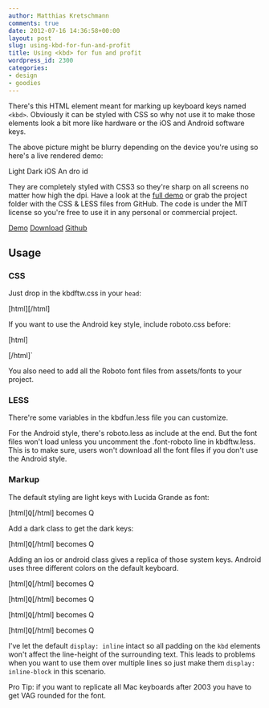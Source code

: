 ```yaml
---
author: Matthias Kretschmann
comments: true
date: 2012-07-16 14:36:58+00:00
layout: post
slug: using-kbd-for-fun-and-profit
title: Using <kbd> for fun and profit
wordpress_id: 2300
categories:
- design
- goodies
---
```


There's this HTML element meant for marking up keyboard keys named `<kbd>`. Obviously it can be styled with CSS so why not use it to make those elements look a bit more like hardware or the iOS and Android software keys.

<!-- more -->

The above picture might be blurry depending on the device you're using so here's a live rendered demo:



Light Dark iOS An dro id





They are completely styled with CSS3 so they're sharp on all screens no matter how high the dpi. Have a look at the [full demo](http://lab.kremalicious.com/kbdfun/) or grab the project folder with the CSS & LESS files from GitHub. The code is under the MIT license so you're free to use it in any personal or commercial project.





[Demo](http://lab.kremalicious.com/kbdfun/) [Download](https://github.com/kremalicious/kbdfun/zipball/master) [Github](https://github.com/kremalicious/kbdfun/)





## Usage





### CSS





Just drop in the kbdftw.css in your `head`:





[html]<link rel="stylesheet" href="kbdfun.css">[/html]





If you want to use the Android key style, include roboto.css before:





[html]<link rel="stylesheet" href="roboto.css">
<link rel="stylesheet" href="kbdfun.css">[/html]`



You also need to add all the Roboto font files from assets/fonts to your project.



### LESS





There're some variables in the kbdfun.less file you can customize. 





For the Android style, there's roboto.less as include at the end. But the font files won't load unless you uncomment the .font-roboto line in kbdftw.less. This is to make sure, users won't download all the font files if you don't use the Android style.





### Markup





The default styling are light keys with Lucida Grande as font:


[html]<kbd>Q</kbd>[/html] becomes Q



Add a dark class to get the dark keys:





[html]<kbd class="dark">Q</kbd>[/html] becomes Q





Adding an ios or android class gives a replica of those system keys. Android uses three different colors on the default keyboard.





[html]<kbd class="ios">Q</kbd>[/html] becomes Q





[html]<kbd class="android">Q</kbd>[/html] becomes Q





[html]<kbd class="android dark">Q</kbd>[/html] becomes Q





[html]<kbd class="android color">Q</kbd>[/html] becomes Q



I've let the default `display: inline` intact so all padding on the `kbd` elements won't affect the line-height of the surrounding text. This leads to problems when you want to use them over multiple lines so just make them `display: inline-block` in this scenario.



Pro Tip: if you want to replicate all Mac keyboards after 2003 you have to get VAG rounded for the font.
